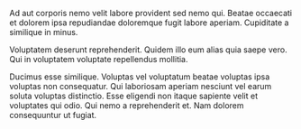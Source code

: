 Ad aut corporis nemo velit labore provident sed nemo qui. Beatae occaecati et dolorem ipsa repudiandae doloremque fugit labore aperiam. Cupiditate a similique in minus.
 Voluptatem deserunt reprehenderit. Quidem illo eum alias quia saepe vero. Qui in voluptatem voluptate repellendus mollitia.
 Ducimus esse similique. Voluptas vel voluptatum beatae voluptas ipsa voluptas non consequatur. Qui laboriosam aperiam nesciunt vel earum soluta voluptas distinctio. Esse eligendi non itaque sapiente velit et voluptates qui odio. Qui nemo a reprehenderit et. Nam dolorem consequuntur ut fugiat.